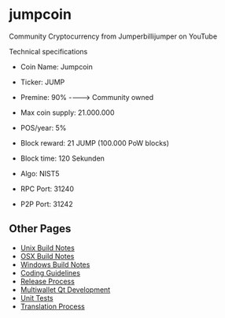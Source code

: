 # jumpcoin
Community Cryptocurrency from Jumperbillijumper on YouTube

Technical specifications

- Coin Name: Jumpcoin

- Ticker: JUMP

- Premine: 90% ----> Community owned

- Max coin supply: 21.000.000

- POS/year: 5%

- Block reward: 21 JUMP (100.000 PoW blocks)

- Block time: 120 Sekunden

- Algo: NIST5

- RPC Port: 31240

- P2P Port: 31242

Other Pages
---------------------
- [Unix Build Notes](build-unix.md)
- [OSX Build Notes](build-osx.md)
- [Windows Build Notes](build-msw.md)
- [Coding Guidelines](coding.md)
- [Release Process](release-process.md)
- [Multiwallet Qt Development](multiwallet-qt.md)
- [Unit Tests](unit-tests.md)
- [Translation Process](translation_process.md)
